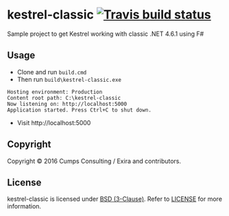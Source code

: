 # kestrel-classic [![Travis build status](https://travis-ci.org/CumpsD/kestrel-classic.png)](https://travis-ci.org/CumpsD/kestrel-classic)

Sample project to get Kestrel working with classic .NET 4.6.1 using F#

## Usage

* Clone and run `build.cmd`
* Then run `build\kestrel-classic.exe`

```
Hosting environment: Production
Content root path: C:\kestrel-classic
Now listening on: http://localhost:5000
Application started. Press Ctrl+C to shut down.
```

 * Visit http://localhost:5000

## Copyright

Copyright © 2016 Cumps Consulting / Exira and contributors.

## License

kestrel-classic is licensed under [BSD (3-Clause)](http://choosealicense.com/licenses/bsd-3-clause/ "Read more about the BSD (3-Clause) License"). Refer to [LICENSE](https://github.com/cumpsd/kestrel-classic/blob/master/LICENSE) for more information.
